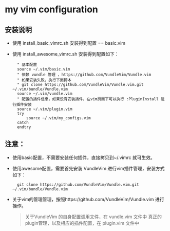 # my vim configuration 

## 安装说明

* 使用 install_basic_vimrc.sh  安装得到配置 == basic.vim



* 使用 install_awesome_vimrc.sh  安装得到配置如下：

        " 基本配置
        source ~/.vim/basic.vim
        " 依赖 vundle 管理 ，https://github.com/VundleVim/Vundle.vim
        " 如果安装失败，执行下面脚本
        " git clone https://github.com/VundleVim/Vundle.vim.git ~/.vim/bundle/Vundle.vim
        source ~/.vim/vundle.vim
        " 配置的插件信息，如果没有安装插件，在vim页面下可以执行 :PluginInstall 进行插件安装
        source ~/.vim/plugin.vim
        try
            source ~/.vim/my_configs.vim
        catch
        endtry

## 注意：

* 使用basic配置，不需要安装任何插件，直接拷贝到~/.vimrc 就可生效。

* 使用awesome配置，需要首先安装 VundleVim 进行vim插件管理，安装方式如下：

        git clone https://github.com/VundleVim/Vundle.vim.git ~/.vim/bundle/Vundle.vim

* 关于vim的管理管理，按照https://github.com/VundleVim/Vundle.vim 进行操作。

    > 关于VundleVim 的自身配置调用文件，在 vundle.vim 文件中
    > 真正的plugin管理，以及相应的插件配置，在 plugin.vim 文件中
